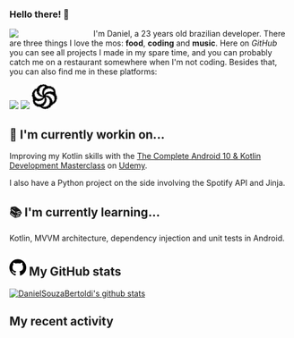 ### Hello there! 👋

<img src="https://media.giphy.com/media/ehIc2Rb3HRrb1YiQBr/giphy.gif" width="150px" align="left" />

I'm Daniel, a 23 years old brazilian developer. There are three things I love the mos: <b>food</b>, <b>coding</b> and <b>music</b>. Here on <i>GitHub</i> you can see all projects I made in my spare time, and you can probably catch me on a restaurant somewhere when I'm not coding. Besides that, you can also find me in these platforms:

[<img src="https://img.icons8.com/color/48/000000/stackoverflow.png" />](https://stackoverflow.com/users/9948449/daniel-bertoldi?tab=profile)
[<img src="https://upload.wikimedia.org/wikipedia/commons/1/19/LeetCode_logo_black.png" width="45px" />](https://leetcode.com/danielsoul/)
[<img src="https://raw.githubusercontent.com/DanielSouzaBertoldi/DanielSouzaBertoldi/7f5f459c576dde18d3df2309c384c2c9d16e1308/images/codewars.svg" width="45px" />](https://www.codewars.com/users/DanielSouzaBertoldi)

<!--PLATAFORMAS-->

## 

## 🔨 I'm currently workin on...

Improving my Kotlin skills with the [The Complete Android 10 & Kotlin Development Masterclass](https://www.udemy.com/course/android-kotlin-developer/) on [Udemy](https://www.udemy.com/).

I also have a Python project on the side involving the Spotify API and Jinja.

## 📚 I'm currently learning...

Kotlin, MVVM architecture, dependency injection and unit tests in Android.



## <img src="https://raw.githubusercontent.com/DanielSouzaBertoldi/DanielSouzaBertoldi/b837bc4a8637d3b5c6a45571d1e048cd8bc5edd1/images/github.svg" width="30px" /> My GitHub stats
[![DanielSouzaBertoldi's github stats](https://github-readme-stats.vercel.app/api?username=DanielSouzaBertoldi&count_private=true&show_icons=true&theme=dracula)](https://github.com/DanielSouzaBertoldi/github-readme-stats)

## My recent activity
<!--START_SECTION:activity-->
<!--END_SECTION:activity-->

<!--
**DanielSouzaBertoldi/DanielSouzaBertoldi** is a ✨ _special_ ✨ repository because its `README.md` (this file) appears on your GitHub profile.

Here are some ideas to get you started:

- 👯 I’m looking to collaborate on ...
- 🤔 I’m looking for help with ...
- 💬 Ask me about ...
- 📫 How to reach me: ...
- 😄 Pronouns: ...
- ⚡ Fun fact: ...
-->
